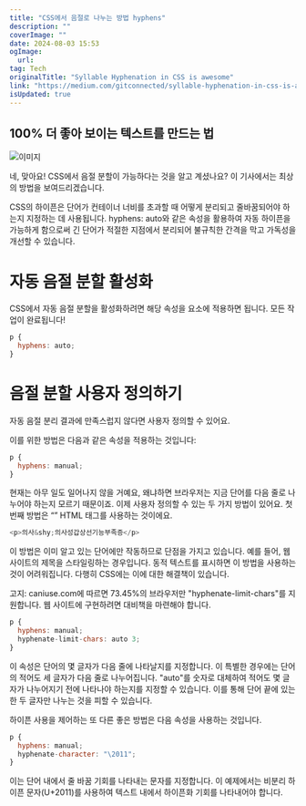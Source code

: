 ```yaml
---
title: "CSS에서 음절로 나누는 방법 hyphens"
description: ""
coverImage: ""
date: 2024-08-03 15:53
ogImage: 
  url: 
tag: Tech
originalTitle: "Syllable Hyphenation in CSS is awesome"
link: "https://medium.com/gitconnected/syllable-hyphenation-in-css-is-awesome-cf81e9844fd3"
isUpdated: true
---
```






## 100% 더 좋아 보이는 텍스트를 만드는 법

![이미지](/assets/img/SyllableHyphenationinCSSisawesome_0.png)

네, 맞아요! CSS에서 음절 분할이 가능하다는 것을 알고 계셨나요? 이 기사에서는 최상의 방법을 보여드리겠습니다.

CSS의 하이픈은 단어가 컨테이너 너비를 초과할 때 어떻게 분리되고 줄바꿈되어야 하는지 지정하는 데 사용됩니다. hyphens: auto와 같은 속성을 활용하여 자동 하이픈을 가능하게 함으로써 긴 단어가 적절한 지점에서 분리되어 불규칙한 간격을 막고 가독성을 개선할 수 있습니다.

<div class="content-ad"></div>

# 자동 음절 분할 활성화

CSS에서 자동 음절 분할을 활성화하려면 해당 속성을 요소에 적용하면 됩니다. 모든 작업이 완료됩니다!

```js
p {
  hyphens: auto;
}
```

# 음절 분할 사용자 정의하기

<div class="content-ad"></div>

자동 음절 분리 결과에 만족스럽지 않다면 사용자 정의할 수 있어요.

이를 위한 방법은 다음과 같은 속성을 적용하는 것입니다:

```js
p {
  hyphens: manual;
}
```

현재는 아무 일도 일어나지 않을 거예요, 왜냐하면 브라우저는 지금 단어를 다음 줄로 나누어야 하는지 모르기 때문이죠. 이제 사용자 정의할 수 있는 두 가지 방법이 있어요. 첫 번째 방법은 “&shy;” HTML 태그를 사용하는 것이에요.

<div class="content-ad"></div>

```js
<p>의사&shy;의사성갑상선기능부족증</p>
```

이 방법은 이미 알고 있는 단어에만 작동하므로 단점을 가지고 있습니다. 예를 들어, 웹 사이트의 제목을 스타일링하는 경우입니다. 동적 텍스트를 표시하면 이 방법을 사용하는 것이 어려워집니다. 다행히 CSS에는 이에 대한 해결책이 있습니다.

고지: caniuse.com에 따르면 73.45%의 브라우저만 "hyphenate-limit-chars"를 지원합니다. 웹 사이트에 구현하려면 대비책을 마련해야 합니다.

```js
p {
  hyphens: manual;
  hyphenate-limit-chars: auto 3;
}
```

<div class="content-ad"></div>

이 속성은 단어의 몇 글자가 다음 줄에 나타날지를 지정합니다. 이 특별한 경우에는 단어의 적어도 세 글자가 다음 줄로 나누어집니다. "auto"를 숫자로 대체하여 적어도 몇 글자가 나누어지기 전에 나타나야 하는지를 지정할 수 있습니다. 이를 통해 단어 끝에 있는 한 두 글자만 나누는 것을 피할 수 있습니다.

하이픈 사용을 제어하는 또 다른 좋은 방법은 다음 속성을 사용하는 것입니다.

```js
p {
  hyphens: manual;
  hyphenate-character: "\2011";
}
```

이는 단어 내에서 줄 바꿈 기회를 나타내는 문자를 지정합니다. 이 예제에서는 비분리 하이픈 문자(U+2011)를 사용하여 텍스트 내에서 하이픈화 기회를 나타내어야 합니다.

<div class="content-ad"></div>
